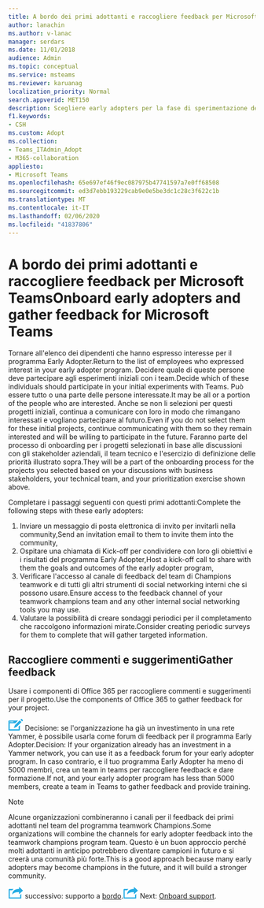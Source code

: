 ```yaml
---
title: A bordo dei primi adottanti e raccogliere feedback per Microsoft Teams
author: lanachin
ms.author: v-lanac
manager: serdars
ms.date: 11/01/2018
audience: Admin
ms.topic: conceptual
ms.service: msteams
ms.reviewer: karuanag
localization_priority: Normal
search.appverid: MET150
description: Scegliere early adopters per la fase di sperimentazione dell'adozione di teams e quindi raccogliere feedback per il progetto.
f1.keywords:
- CSH
ms.custom: Adopt
ms.collection:
- Teams_ITAdmin_Adopt
- M365-collaboration
appliesto:
- Microsoft Teams
ms.openlocfilehash: 65e697ef46f9ec087975b47741597a7e0ff68508
ms.sourcegitcommit: ed3d7ebb193229cab9e0e5be3dc1c28c3f622c1b
ms.translationtype: MT
ms.contentlocale: it-IT
ms.lasthandoff: 02/06/2020
ms.locfileid: "41837806"
---
```

# <a name="onboard-early-adopters-and-gather-feedback-for-microsoft-teams"></a><span data-ttu-id="017ad-103">A bordo dei primi adottanti e raccogliere feedback per Microsoft Teams</span><span class="sxs-lookup"><span data-stu-id="017ad-103">Onboard early adopters and gather feedback for Microsoft Teams</span></span>

<span data-ttu-id="017ad-104">Tornare all'elenco dei dipendenti che hanno espresso interesse per il programma Early Adopter.</span><span class="sxs-lookup"><span data-stu-id="017ad-104">Return to the list of employees who expressed interest in your early adopter program.</span></span> <span data-ttu-id="017ad-105">Decidere quale di queste persone deve partecipare agli esperimenti iniziali con i team.</span><span class="sxs-lookup"><span data-stu-id="017ad-105">Decide which of these individuals should participate in your initial experiments with Teams.</span></span> <span data-ttu-id="017ad-106">Può essere tutto o una parte delle persone interessate.</span><span class="sxs-lookup"><span data-stu-id="017ad-106">It may be all or a portion of the people who are interested.</span></span> <span data-ttu-id="017ad-107">Anche se non li selezioni per questi progetti iniziali, continua a comunicare con loro in modo che rimangano interessati e vogliano partecipare al futuro.</span><span class="sxs-lookup"><span data-stu-id="017ad-107">Even if you do not select them for these initial projects, continue communicating with them so they remain interested and will be willing to participate in the future.</span></span> <span data-ttu-id="017ad-108">Faranno parte del processo di onboarding per i progetti selezionati in base alle discussioni con gli stakeholder aziendali, il team tecnico e l'esercizio di definizione delle priorità illustrato sopra.</span><span class="sxs-lookup"><span data-stu-id="017ad-108">They will be a part of the onboarding process for the projects you selected based on your discussions with business stakeholders, your technical team, and your prioritization exercise shown above.</span></span> 

<span data-ttu-id="017ad-109">Completare i passaggi seguenti con questi primi adottanti:</span><span class="sxs-lookup"><span data-stu-id="017ad-109">Complete the following steps with these early adopters:</span></span>

1. <span data-ttu-id="017ad-110">Inviare un messaggio di posta elettronica di invito per invitarli nella community,</span><span class="sxs-lookup"><span data-stu-id="017ad-110">Send an invitation email to them to invite them into the community,</span></span>
2. <span data-ttu-id="017ad-111">Ospitare una chiamata di Kick-off per condividere con loro gli obiettivi e i risultati del programma Early Adopter,</span><span class="sxs-lookup"><span data-stu-id="017ad-111">Host a kick-off call to share with them the goals and outcomes of the early adopter program,</span></span>
3. <span data-ttu-id="017ad-112">Verificare l'accesso al canale di feedback del team di Champions teamwork e di tutti gli altri strumenti di social networking interni che si possono usare.</span><span class="sxs-lookup"><span data-stu-id="017ad-112">Ensure access to the feedback channel of your teamwork champions team and any other internal social networking tools you may use.</span></span> 
4. <span data-ttu-id="017ad-113">Valutare la possibilità di creare sondaggi periodici per il completamento che raccolgono informazioni mirate.</span><span class="sxs-lookup"><span data-stu-id="017ad-113">Consider creating periodic surveys for them to complete that will gather targeted information.</span></span>

## <a name="gather-feedback"></a><span data-ttu-id="017ad-114">Raccogliere commenti e suggerimenti</span><span class="sxs-lookup"><span data-stu-id="017ad-114">Gather feedback</span></span>

<span data-ttu-id="017ad-115">Usare i componenti di Office 365 per raccogliere commenti e suggerimenti per il progetto.</span><span class="sxs-lookup"><span data-stu-id="017ad-115">Use the components of Office 365 to gather feedback for your project.</span></span>
  
![Icona che rappresenta un punto decisionale](media/teams-adoption-decision-icon.png) <span data-ttu-id="017ad-117">Decisione: se l'organizzazione ha già un investimento in una rete Yammer, è possibile usarla come forum di feedback per il programma Early Adopter.</span><span class="sxs-lookup"><span data-stu-id="017ad-117">Decision: If your organization already has an investment in a Yammer network, you can use it as a feedback forum for your early adopter program.</span></span> <span data-ttu-id="017ad-118">In caso contrario, e il tuo programma Early Adopter ha meno di 5000 membri, crea un team in teams per raccogliere feedback e dare formazione.</span><span class="sxs-lookup"><span data-stu-id="017ad-118">If not, and your early adopter program has less than 5000 members, create a team in Teams to gather feedback and provide training.</span></span>
  
> [!Note]
> <span data-ttu-id="017ad-119">Alcune organizzazioni combineranno i canali per il feedback dei primi adottanti nel team del programma teamwork Champions.</span><span class="sxs-lookup"><span data-stu-id="017ad-119">Some organizations will combine the channels for early adopter feedback into the teamwork champions program team.</span></span> <span data-ttu-id="017ad-120">Questo è un buon approccio perché molti adottanti in anticipo potrebbero diventare campioni in futuro e si creerà una comunità più forte.</span><span class="sxs-lookup"><span data-stu-id="017ad-120">This is a good approach because many early adopters may become champions in the future, and it will build a stronger community.</span></span> 


<span data-ttu-id="017ad-121">![Icona che rappresenta il passaggio](media/teams-adoption-next-icon.png) successivo: supporto a [bordo](teams-adoption-onboard-support.md).</span><span class="sxs-lookup"><span data-stu-id="017ad-121">![An icon representing the next step](media/teams-adoption-next-icon.png) Next: [Onboard support](teams-adoption-onboard-support.md).</span></span>

